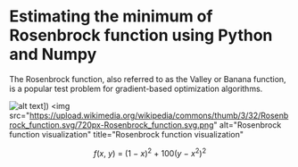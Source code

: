 # Estimating the minimum of Rosenbrock function using Python and Numpy
The Rosenbrock function, also referred to as the Valley or Banana function, is a popular test problem for gradient-based optimization algorithms.

![alt text]([https://upload.wikimedia.org/wikipedia/commons/thumb/3/32/Rosenbrock_function.svg/720px-Rosenbrock_function.svg.png)])
<img
  src="https://upload.wikimedia.org/wikipedia/commons/thumb/3/32/Rosenbrock_function.svg/720px-Rosenbrock_function.svg.png"
  alt="Rosenbrock function visualization"
  title="Rosenbrock function visualization"
>


$$f(x,~y) ~ = ~ (1 ~ - ~ x)^2 ~ + ~ 100(y ~ - ~ x^2)^2$$
